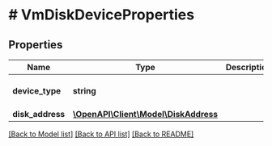 # # VmDiskDeviceProperties

## Properties

Name | Type | Description | Notes
------------ | ------------- | ------------- | -------------
**device_type** | **string** |  | [optional] [default to 'DISK']
**disk_address** | [**\OpenAPI\Client\Model\DiskAddress**](DiskAddress.md) |  | [optional]

[[Back to Model list]](../../README.md#models) [[Back to API list]](../../README.md#endpoints) [[Back to README]](../../README.md)
